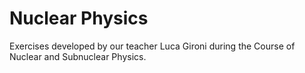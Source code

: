 # Nuclear Physics
Exercises developed by our teacher Luca Gironi during the Course of Nuclear and Subnuclear Physics.
